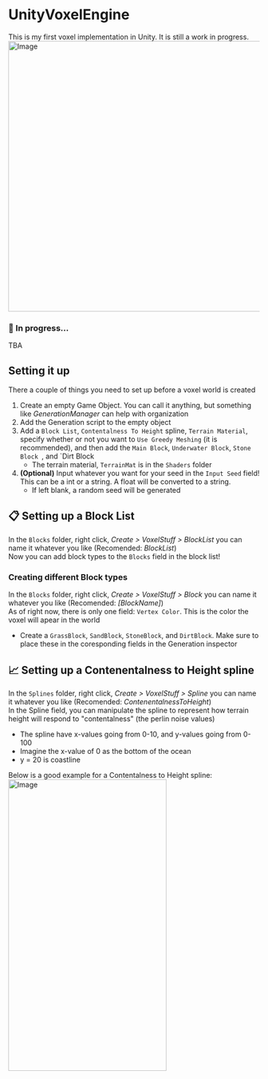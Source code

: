 # UnityVoxelEngine
This is my first voxel implementation in Unity. It is still a work in progress. 
<img width="864" height="542" alt="Image" src="https://github.com/user-attachments/assets/8a1b4361-768d-4e04-86d1-e75ff227bcd2" />

### 👀 In progress...
TBA

## Setting it up
There a couple of things you need to set up before a voxel world is created
 1. Create an empty Game Object. You can call it anything, but something like *GenerationManager* can help with organization
 2. Add the Generation script to the empty object
 3. Add a `Block List`, `Contentalness To Height` spline, `Terrain Material`, specify whether or not you want to `Use Greedy Meshing` (it is recommended), and then add the `Main Block`,  `Underwater Block`, `Stone Block `, and `Dirt Block
    * The terrain material, `TerrainMat` is in the `Shaders` folder
 4. **(Optional)** Input whatever you want for your seed in the `Input Seed` field! This can be a int or a string. A float will be converted to a string.
    * If left blank, a random seed will be generated

## 📋 Setting up a Block List
In the `Blocks` folder, right click, *Create > VoxelStuff > BlockList* you can name it whatever you like (Recomended: *BlockList*)\
Now you can add block types to the `Blocks` field in the block list!

### Creating different Block types
In the `Blocks` folder, right click, *Create > VoxelStuff > Block* you can name it whatever you like (Recomended: *[BlockName]*)\
As of right now, there is only one field: `Vertex Color`. This is the color the voxel will apear in the world
  * Create a `GrassBlock`, `SandBlock`, `StoneBlock`, and `DirtBlock`. Make sure to place these in the coresponding fields in the Generation inspector

## 📈 Setting up a Contenentalness to Height spline
In the `Splines` folder, right click, *Create > VoxelStuff > Spline* you can name it whatever you like (Recomended: *ContenentalnessToHeight*)\
In the Spline field, you can manipulate the spline to represent how terrain height will respond to "contentalness" (the perlin noise values)
  * The spline have x-values going from 0-10, and y-values going from 0-100
  * Imagine the x-value of 0 as the bottom of the ocean
  * y = 20 is coastline

Below is a good example for a Contentalness to Height spline:\
<img width="317" height="584" alt="Image" src="https://github.com/user-attachments/assets/b0e81106-6bb7-412e-b97f-dab4c46b005d" />

